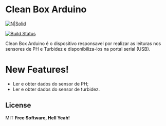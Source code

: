 # Clean Box Arduino

[![N|Solid](https://logodownload.org/wp-content/uploads/2019/03/arduino-logo-6.png)](https://nodesource.com/products/nsolid)

[![Build Status](https://travis-ci.org/joemccann/dillinger.svg?branch=master)](https://github.com/neewrobert/CleanBoxArduino)

Clean Box Arduino é o dispositivo responsavel por realizar as leituras nos sensores de PH e Turbidez e disponibiliza-los na portal serial (USB).


# New Features!

  - Ler e obter dados do sensor de PH;
  - Ler e obter dados do sensor de turbidez.



License
----

MIT
**Free Software, Hell Yeah!**
